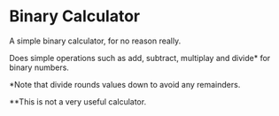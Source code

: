 # Binary Calculator
A simple binary calculator, for no reason really.

Does simple operations such as add, subtract, multiplay and divide\* for binary numbers.

\*Note that divide rounds values down to avoid any remainders.

**This is not a very useful calculator.
